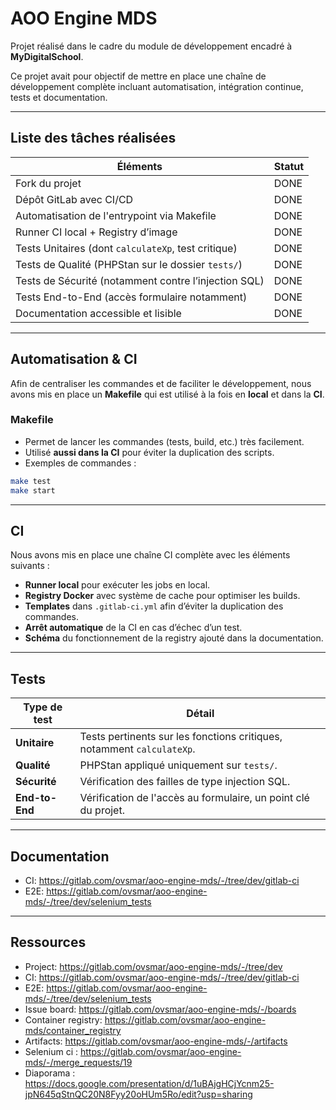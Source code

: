 # AOO Engine MDS

Projet réalisé dans le cadre du module de développement encadré à **MyDigitalSchool**.

Ce projet avait pour objectif de mettre en place une chaîne de développement complète incluant automatisation, intégration continue, tests et documentation.

---

## Liste des tâches réalisées

| Éléments                                                      | Statut   |
|---------------------------------------------------------------|----------|
| Fork du projet                                                | DONE     |
| Dépôt GitLab avec CI/CD                                       | DONE     |
| Automatisation de l'entrypoint via Makefile                   | DONE     |
| Runner CI local + Registry d’image                            | DONE     |
| Tests Unitaires (dont `calculateXp`, test critique)           | DONE     |
| Tests de Qualité (PHPStan sur le dossier `tests/`)            | DONE     |
| Tests de Sécurité (notamment contre l’injection SQL)          | DONE     |
| Tests End-to-End (accès formulaire notamment)                 | DONE     |
| Documentation accessible et lisible                           | DONE     |

---

## Automatisation & CI

Afin de centraliser les commandes et de faciliter le développement, nous avons mis en place un **Makefile** qui est utilisé à la fois en **local** et dans la **CI**.

### Makefile

- Permet de lancer les commandes (tests, build, etc.) très facilement.
- Utilisé **aussi dans la CI** pour éviter la duplication des scripts.
- Exemples de commandes :

```bash
make test
make start
```

---

## CI

Nous avons mis en place une chaîne CI complète avec les éléments suivants :

- **Runner local** pour exécuter les jobs en local.
- **Registry Docker** avec système de cache pour optimiser les builds.
- **Templates** dans `.gitlab-ci.yml` afin d’éviter la duplication des commandes.
- **Arrêt automatique** de la CI en cas d’échec d’un test.
- **Schéma** du fonctionnement de la registry ajouté dans la documentation.

---

## Tests

| Type de test   | Détail                                                                 |
|----------------|------------------------------------------------------------------------|
| **Unitaire**   | Tests pertinents sur les fonctions critiques, notamment `calculateXp`. |
| **Qualité**    | PHPStan appliqué uniquement sur `tests/`. |
| **Sécurité**   | Vérification des failles de type injection SQL.                        |
| **End-to-End** | Vérification de l'accès au formulaire, un point clé du projet.         |

---

## Documentation

- CI: https://gitlab.com/ovsmar/aoo-engine-mds/-/tree/dev/gitlab-ci
- E2E: https://gitlab.com/ovsmar/aoo-engine-mds/-/tree/dev/selenium_tests

---

## Ressources

- Project: https://gitlab.com/ovsmar/aoo-engine-mds/-/tree/dev
- CI: https://gitlab.com/ovsmar/aoo-engine-mds/-/tree/dev/gitlab-ci
- E2E: https://gitlab.com/ovsmar/aoo-engine-mds/-/tree/dev/selenium_tests
- Issue board: https://gitlab.com/ovsmar/aoo-engine-mds/-/boards
- Container registry: https://gitlab.com/ovsmar/aoo-engine-mds/container_registry
- Artifacts: https://gitlab.com/ovsmar/aoo-engine-mds/-/artifacts
- Selenium ci : https://gitlab.com/ovsmar/aoo-engine-mds/-/merge_requests/19
- Diaporama : https://docs.google.com/presentation/d/1uBAjgHCjYcnm25-jpN645qStnQC20N8Fyy20oHUm5Ro/edit?usp=sharing